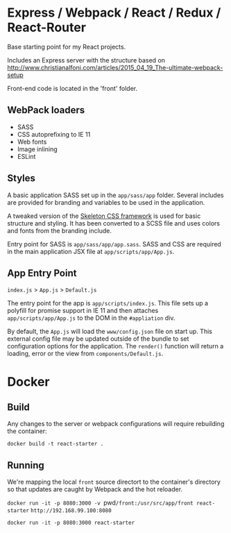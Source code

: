 # Express / Webpack / React / Redux / React-Router
 
Base starting point for my React projects.

Includes an Express server with the structure based on http://www.christianalfoni.com/articles/2015_04_19_The-ultimate-webpack-setup

Front-end code is located in the 'front' folder.

## WebPack loaders

- SASS
- CSS autoprefixing to IE 11
- Web fonts
- Image inlining
- ESLint

## Styles

A basic application SASS set up in the `app/sass/app` folder. Several includes are provided for branding and variables to be used in the application. 

A tweaked version of the [Skeleton CSS framework](http://getskeleton.com) is used for basic structure and styling. It has been converted to a SCSS file and uses colors and fonts from the branding include.

Entry point for SASS is `app/sass/app/app.sass`. SASS and CSS are required in the main application JSX file at `app/scripts/app/App.js`.

## App Entry Point

`index.js` > `App.js` > `Default.js`

The entry point for the app is `app/scripts/index.js`. This file sets up a polyfill for promise support in IE 11 and then attaches `app/scripts/app/App.js` to the DOM in the `#appliation` div.

By default, the `App.js` will load the `www/config.json` file on start up. This external config file may be updated outside of the bundle to set configuration options for the application. The `render()` function will return a loading, error or the view from `components/Default.js`.

# Docker

## Build

Any changes to the server or webpack configurations will require rebuilding the container:

`docker build -t react-starter .`

## Running

We're mapping the local `front` source directort to the container's directory so that updates are caught by Webpack and the hot reloader.

`docker run -it -p 8080:3000 -v `pwd`/front:/usr/src/app/front react-starter`
`http://192.168.99.100:8080`

`docker run -it -p 8080:3000 react-starter`
